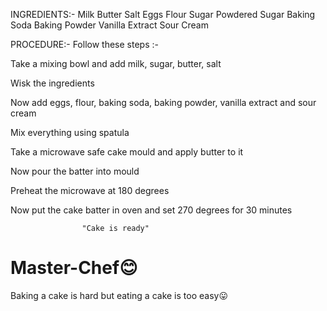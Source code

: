 INGREDIENTS:-
Milk
Butter
Salt
Eggs
Flour
Sugar
Powdered Sugar
Baking Soda
Baking Powder
Vanilla Extract
Sour Cream

PROCEDURE:-
Follow these steps :-

Take a mixing bowl and add milk, sugar, butter, salt

Wisk the ingredients

Now add eggs, flour, baking soda, baking powder, vanilla extract and sour cream

Mix everything using spatula 

Take a microwave safe cake mould and apply butter to it

Now pour the batter into mould

Preheat the microwave at 180 degrees

Now put the cake batter in oven and set 270 degrees for 30 minutes
                    
                    "Cake is ready"
                    
# Master-Chef😊
Baking a cake is hard but eating a cake is too easy😛

